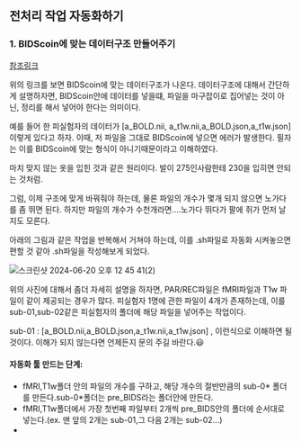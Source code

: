 ## 전처리 작업 자동화하기

### 1. BIDScoin에 맞는 데이터구조 만들어주기

[참조링크](https://bidscoin.readthedocs.io/en/stable/preparation.html)

위의 링크를 보면 BIDScoin에 맞는 데이터구조가 나온다. 데이터구조에 대해서 간단하게 설명하자면, BIDScoin안에 데이터를 넣을떄, 파일을 마구잡이로 집어넣는 것이 아닌, 정리를 해서 넣어야 한다는 의미이다.

예를 들어 한 피실험자의 데이터가 [a_BOLD.nii, a_t1w.nii,a_BOLD.json,a_t1w.json] 이렇게 있다고 하자. 이때, 저 파일을 그대로 BIDScoin에 넣으면 에러가 발생한다. 필자는 이를 BIDScoin에 맞는 형식이 아니기때문이라고 이해하였다.

마치 맞지 않는 옷을 입힌 것과 같은 원리이다. 발이 275인사람한테 230을 입히면 안되는 것처럼.

그럼, 이제 구조에 맞게 바꿔줘야 하는데, 물론 파일의 개수가 몇개 되지 않으면 노가다를 좀 뛰면 된다. 하지만 파일의 개수가 수천개라면....노가다 뛰다가 팔에 쥐가 먼저 날지도 모른다.

아래의 그림과 같은 작업을 반복해서 거쳐야 하는데, 이를 .sh파일로 자동화 시켜놓으면 편할 것 같아 .sh파일을 작성해보게 되었다.

![스크린샷 2024-06-20 오후 12 45 41(2)](https://github.com/OhJunYoung21/Sleep-fMRI/assets/81908471/e181c797-c393-4f79-9bf7-7c3c45e68fc3)

위의 사진에 대해서 좀더 자세히 설명을 하자면, PAR/REC파일은 fMRI파일과 T1w 파일이 같이 제공되는 경우가 많다. 피실험자 1명에 관한 파일이 4개가 존재하는데, 이를 sub-01,sub-02같은 피실험자의 폴더에 해당 파일을 넣어주는 작업이다.

sub-01 : [a_BOLD.nii,a_BOLD.json,a_t1w.nii,a_t1w.json] , 이런식으로 이해하면 될 것이다. 이해가 되지 않는다면 언제든지 문의 주길 바란다.😃

#### 자동화 툴 만드는 단계:

* fMRI,T1w폴더 안의 파일의 개수를 구하고, 해당 개수의 절반만큼의 sub-0* 폴더를 만든다.sub-0*폴더는 pre_BIDS라는 폴더안에 만든다.
* fMRI,T1w폴더에서 가장 첫번째 파일부터 2개씩 pre_BIDS안의 폴더에 순서대로 넣는다.(ex. 맨 앞의 2개는 sub-01,그 다음 2개는 sub-02...)
* 



